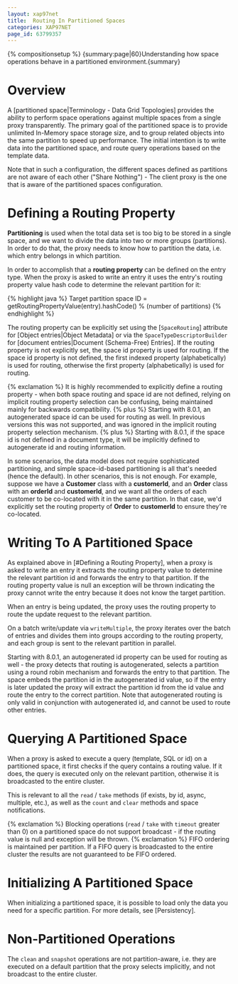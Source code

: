 ```yaml
---
layout: xap97net
title:  Routing In Partitioned Spaces
categories: XAP97NET
page_id: 63799357
---
```


{% compositionsetup %}
{summary:page|60}Understanding how space operations behave in a partitioned environment.{summary}

# Overview

A [partitioned space|Terminology - Data Grid Topologies] provides the ability to perform space operations against multiple spaces from a single proxy transparently. The primary goal of the partitioned space is to provide unlimited In-Memory space storage size, and to group related objects into the same partition to speed up performance. The initial intention is to write data into the partitioned space, and route query operations based on the template data.

Note that in such a configuration, the different spaces defined as partitions are not aware of each other ("Share Nothing") - The client proxy is the one that is aware of the partitioned spaces configuration.

# Defining a Routing Property

**Partitioning** is used when the total data set is too big to be stored in a single space, and we want to divide the data into two or more groups (partitions). In order to do that, the proxy needs to know how to partition the data, i.e. which entry belongs in which partition.

In order to accomplish that a **routing property** can be defined on the entry type. When the proxy is asked to write an entry it uses the entry's routing property value hash code to determine the relevant partition for it:


{% highlight java %}
Target partition space ID =
    getRoutingPropertyValue(entry).hashCode() % (number of partitions)
{% endhighlight %}


The routing property can be explicitly set using the \[`SpaceRouting`\] attribute for [Object entries|Object Metadata] or via the `SpaceTypeDescriptorBuilder` for [document entries|Document (Schema-Free) Entries]. If the routing property is not explicitly set, the space id property is used for routing. If the space id property is not defined, the first indexed property (alphabetically) is used for routing, otherwise the first property (alphabetically) is used for routing.

{% exclamation %} It is highly recommended to explicitly define a routing property - when both space routing and space id are not defined, relying on implicit routing property selection can be confusing, being maintained mainly for backwards compatibility.
{% plus %} Starting with 8.0.1, an autogenerated space id can be used for routing as well. In previous versions this was not supported, and was ignored in the implicit routing property selection mechanism.
{% plus %} Starting with 8.0.1, if the space id is not defined in a document type, it will be implicitly defined to autogenerate id and routing information.

In some scenarios, the data model does not require sophisticated partitioning, and simple space-id-based partitioning is all that's needed (hence the default). In other scenarios, this is not enough. For example, suppose we have a **Customer** class with a **customerId**, and an **Order** class with an **orderId** and **customerId**, and we want all the orders of each customer to be co-located with it in the same partition. In that case, we'd explicitly set the routing property of **Order** to **customerId** to ensure they're co-located.

# Writing To A Partitioned Space

As explained above in [#Defining a Routing Property], when a proxy is asked to write an entry it extracts the routing property value to determine the relevant partition id and forwards the entry to that partition. If the routing property value is null an exception will be thrown indicating the proxy cannot write the entry because it does not know the target partition.

When an entry is being updated, the proxy uses the routing property to route the update request to the relevant partition.

On a batch write/update via `writeMultiple`, the proxy iterates over the batch of entries and divides them into groups according to the routing property, and each group is sent to the relevant partition in parallel.

Starting with 8.0.1, an autogenerated id property can be used for routing as well - the proxy detects that routing is autogenerated, selects a partition using a round robin mechanism and forwards the entry to that partition. The space embeds the partition id in the autogenerated id value, so if the entry is later updated the proxy will extract the partition id from the id value and route the entry to the correct partition. Note that autogenerated routing is only valid in conjunction with autogenerated id, and cannot be used to route other entries.

# Querying A Partitioned Space

When a proxy is asked to execute a query (template, SQL or id) on a partitioned space, it first checks if the query contains a routing value. If it does, the query is executed only on the relevant partition, otherwise it is broadcasted to the entire cluster.

This is relevant to all the `read` / `take` methods (if exists, by id, async, multiple, etc.), as well as the `count` and `clear` methods and space notifications.

{% exclamation %} Blocking operations (`read` / `take` with `timeout` greater than 0) on a partitioned space do not support broadcast - if the routing value is null and exception will be thrown.
{% exclamation %} FIFO ordering is maintained per partition. If a FIFO query is broadcasted to the entire cluster the results are not guaranteed to be FIFO ordered.

# Initializing A Partitioned Space

When initializing a partitioned space, it is possible to load only the data you need for a specific partition. For more details, see [Persistency].

# Non-Partitioned Operations

The `clean` and `snapshot` operations are not partition-aware, i.e. they are executed on a default partition that the proxy selects implicitly, and not broadcast to the entire cluster.
